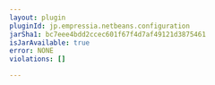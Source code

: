 ```yaml
---
layout: plugin
pluginId: jp.empressia.netbeans.configuration
jarSha1: bc7eee4bdd2ccec601f67f4d7af49121d3875461
isJarAvailable: true
error: NONE
violations: []

---
```

